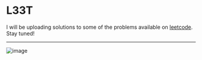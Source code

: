 # L33T

I will be uploading solutions to some of the problems available on [leetcode](https://leetcode.com/). Stay tuned!

---

![image](https://user-images.githubusercontent.com/52044177/124365155-cc285380-dc63-11eb-8b2c-aec16d752803.png)
